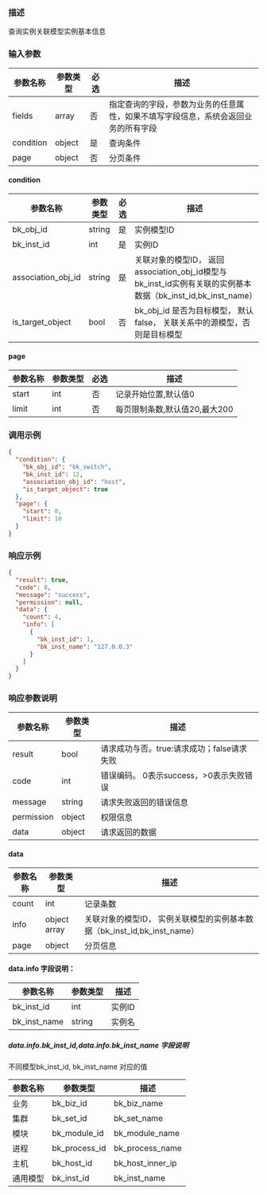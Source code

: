 ### 描述

查询实例关联模型实例基本信息

### 输入参数

| 参数名称      | 参数类型   | 必选 | 描述                                        |
|-----------|--------|----|-------------------------------------------|
| fields    | array  | 否  | 指定查询的字段，参数为业务的任意属性，如果不填写字段信息，系统会返回业务的所有字段 |
| condition | object | 是  | 查询条件                                      |
| page      | object | 否  | 分页条件                                      |

#### condition

| 参数名称               | 参数类型   | 必选 | 描述                                                                                |
|--------------------|--------|----|-----------------------------------------------------------------------------------|
| bk_obj_id          | string | 是  | 实例模型ID                                                                            |
| bk_inst_id         | int    | 是  | 实例ID                                                                              |
| association_obj_id | string | 是  | 关联对象的模型ID， 返回association_obj_id模型与bk_inst_id实例有关联的实例基本数据（bk_inst_id,bk_inst_name） |
| is_target_object   | bool   | 否  | bk_obj_id 是否为目标模型， 默认false， 关联关系中的源模型，否则是目标模型                                     |

#### page

| 参数名称  | 参数类型 | 必选 | 描述                 |
|-------|------|----|--------------------|
| start | int  | 否  | 记录开始位置,默认值0        |
| limit | int  | 否  | 每页限制条数,默认值20,最大200 |

### 调用示例

```json
{
  "condition": {
    "bk_obj_id": "bk_switch",
    "bk_inst_id": 12,
    "association_obj_id": "host",
    "is_target_object": true
  },
  "page": {
    "start": 0,
    "limit": 10
  }
}
```

### 响应示例

```json
{
  "result": true,
  "code": 0,
  "message": "success",
  "permission": null,
  "data": {
    "count": 4,
    "info": [
      {
        "bk_inst_id": 1,
        "bk_inst_name": "127.0.0.3"
      }
    ]
  }
}
```

### 响应参数说明

| 参数名称       | 参数类型   | 描述                         |
|------------|--------|----------------------------|
| result     | bool   | 请求成功与否。true:请求成功；false请求失败 |
| code       | int    | 错误编码。 0表示success，>0表示失败错误  |
| message    | string | 请求失败返回的错误信息                |
| permission | object | 权限信息                       |
| data       | object | 请求返回的数据                    |

#### data

| 参数名称  | 参数类型         | 描述                                                |
|-------|--------------|---------------------------------------------------|
| count | int          | 记录条数                                              |
| info  | object array | 关联对象的模型ID， 实例关联模型的实例基本数据（bk_inst_id,bk_inst_name） |
| page  | object       | 分页信息                                              |

#### data.info 字段说明：

| 参数名称         | 参数类型   | 描述   |
|--------------|--------|------|
| bk_inst_id   | int    | 实例ID |
| bk_inst_name | string | 实例名  |

##### data.info.bk_inst_id,data.info.bk_inst_name 字段说明

不同模型bk_inst_id, bk_inst_name 对应的值

| 参数名称 | 参数类型          | 描述               |
|------|---------------|------------------|
| 业务   | bk_biz_id     | bk_biz_name      |
| 集群   | bk_set_id     | bk_set_name      |
| 模块   | bk_module_id  | bk_module_name   |
| 进程   | bk_process_id | bk_process_name  |
| 主机   | bk_host_id    | bk_host_inner_ip |
| 通用模型 | bk_inst_id    | bk_inst_name     |
